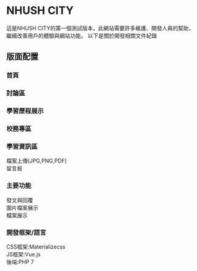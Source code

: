 # NHUSH CITY
這是NHUSH CITY的第一個測試版本，此網站需要許多維護、開發人員的幫助，繼續改善用戶的體驗與網站功能。 
以下是關於開發相關文件紀錄 
## 版面配置 
### 首頁
### 討論區 
### 學習歷程展示
### 校務專區  
### 學習資訊區
檔案上傳(JPG,PNG,PDF)  
留言板  
### 主要功能 
發文與回覆  
圖片檔案展示  
檔案展示 
### 開發框架/語言
CSS框架:Materializecss  
JS框架:Vue.js  
後端:PHP 7 
